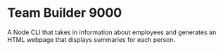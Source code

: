 # Team Builder 9000
A Node CLI that takes in information about employees and generates an HTML webpage that displays summaries for each person.
